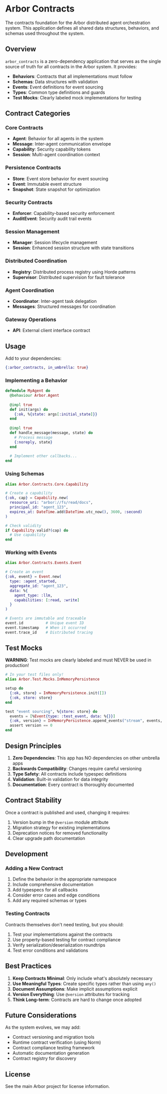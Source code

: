 # Arbor Contracts

The contracts foundation for the Arbor distributed agent orchestration system. This application defines all shared data structures, behaviors, and schemas used throughout the system.

## Overview

`arbor_contracts` is a zero-dependency application that serves as the single source of truth for all contracts in the Arbor system. It provides:

- **Behaviors**: Contracts that all implementations must follow
- **Schemas**: Data structures with validation
- **Events**: Event definitions for event sourcing
- **Types**: Common type definitions and guards
- **Test Mocks**: Clearly labeled mock implementations for testing

## Contract Categories

### Core Contracts
- **Agent**: Behavior for all agents in the system
- **Message**: Inter-agent communication envelope
- **Capability**: Security capability tokens
- **Session**: Multi-agent coordination context

### Persistence Contracts
- **Store**: Event store behavior for event sourcing
- **Event**: Immutable event structure
- **Snapshot**: State snapshot for optimization

### Security Contracts
- **Enforcer**: Capability-based security enforcement
- **AuditEvent**: Security audit trail events

### Session Management
- **Manager**: Session lifecycle management
- **Session**: Enhanced session structure with state transitions

### Distributed Coordination
- **Registry**: Distributed process registry using Horde patterns
- **Supervisor**: Distributed supervision for fault tolerance

### Agent Coordination
- **Coordinator**: Inter-agent task delegation
- **Messages**: Structured messages for coordination

### Gateway Operations
- **API**: External client interface contract

## Usage

Add to your dependencies:

```elixir
{:arbor_contracts, in_umbrella: true}
```

### Implementing a Behavior

```elixir
defmodule MyAgent do
  @behaviour Arbor.Agent
  
  @impl true
  def init(args) do
    {:ok, %{state: args[:initial_state]}}
  end
  
  @impl true
  def handle_message(message, state) do
    # Process message
    {:noreply, state}
  end
  
  # Implement other callbacks...
end
```

### Using Schemas

```elixir
alias Arbor.Contracts.Core.Capability

# Create a capability
{:ok, cap} = Capability.new(
  resource_uri: "arbor://fs/read/docs",
  principal_id: "agent_123",
  expires_at: DateTime.add(DateTime.utc_now(), 3600, :second)
)

# Check validity
if Capability.valid?(cap) do
  # Use capability
end
```

### Working with Events

```elixir
alias Arbor.Contracts.Events.Event

# Create an event
{:ok, event} = Event.new(
  type: :agent_started,
  aggregate_id: "agent_123",
  data: %{
    agent_type: :llm,
    capabilities: [:read, :write]
  }
)

# Events are immutable and traceable
event.id          # Unique event ID
event.timestamp   # When it occurred
event.trace_id    # Distributed tracing
```

## Test Mocks

**WARNING**: Test mocks are clearly labeled and must NEVER be used in production!

```elixir
# In your test files only!
alias Arbor.Test.Mocks.InMemoryPersistence

setup do
  {:ok, store} = InMemoryPersistence.init([])
  {:ok, store: store}
end

test "event sourcing", %{store: store} do
  events = [%Event{type: :test_event, data: %{}}]
  {:ok, version} = InMemoryPersistence.append_events("stream", events, -1, store)
  assert version == 0
end
```

## Design Principles

1. **Zero Dependencies**: This app has NO dependencies on other umbrella apps
2. **Backwards Compatibility**: Changes require careful versioning
3. **Type Safety**: All contracts include typespec definitions
4. **Validation**: Built-in validation for data integrity
5. **Documentation**: Every contract is thoroughly documented

## Contract Stability

Once a contract is published and used, changing it requires:

1. Version bump in the `@version` module attribute
2. Migration strategy for existing implementations
3. Deprecation notices for removed functionality
4. Clear upgrade path documentation

## Development

### Adding a New Contract

1. Define the behavior in the appropriate namespace
2. Include comprehensive documentation
3. Add typespecs for all callbacks
4. Consider error cases and edge conditions
5. Add any required schemas or types

### Testing Contracts

Contracts themselves don't need testing, but you should:

1. Test your implementations against the contracts
2. Use property-based testing for contract compliance
3. Verify serialization/deserialization roundtrips
4. Test error conditions and validations

## Best Practices

1. **Keep Contracts Minimal**: Only include what's absolutely necessary
2. **Use Meaningful Types**: Create specific types rather than using `any()`
3. **Document Assumptions**: Make implicit assumptions explicit
4. **Version Everything**: Use `@version` attributes for tracking
5. **Think Long-term**: Contracts are hard to change once adopted

## Future Considerations

As the system evolves, we may add:

- Contract versioning and migration tools
- Runtime contract verification (using Norm)
- Contract compliance testing framework
- Automatic documentation generation
- Contract registry for discovery

## License

See the main Arbor project for license information.

